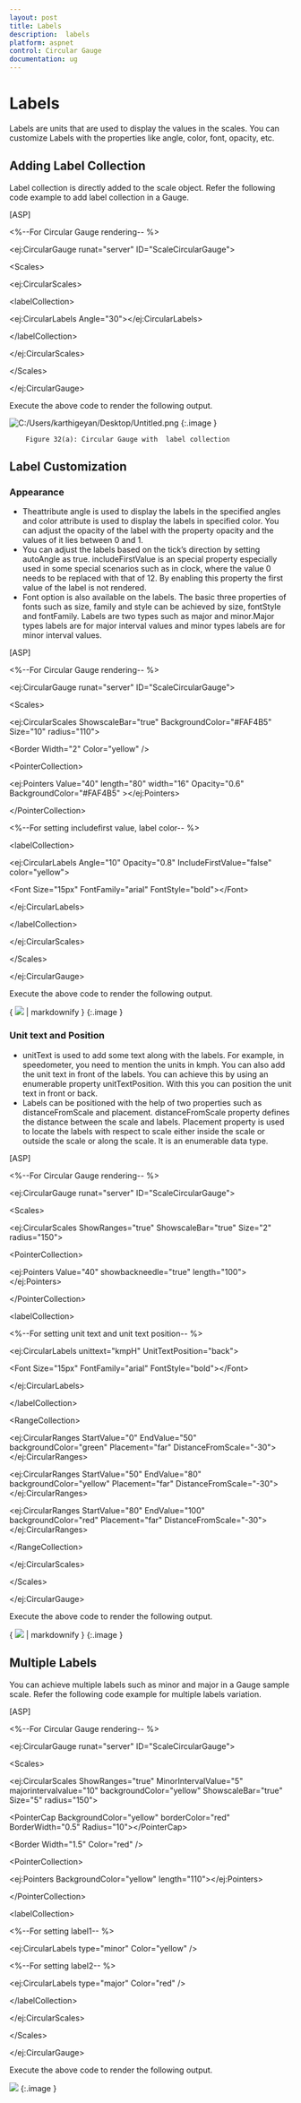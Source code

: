 ```yaml
---
layout: post
title: Labels
description:  labels
platform: aspnet
control: Circular Gauge
documentation: ug
---
```


#  Labels

Labels are units that are used to display the values in the scales. You can customize Labels with the properties like angle, color, font, opacity, etc.



## Adding Label Collection 

Label collection is directly added to the scale object. Refer the following code example to add label collection in a Gauge.





[ASP]

&lt;%--For Circular Gauge rendering-- %&gt;

&lt;ej:CircularGauge runat="server" ID="ScaleCircularGauge"&gt;

&lt;Scales&gt;

&lt;ej:CircularScales&gt;

&lt;labelCollection&gt;

&lt;ej:CircularLabels Angle="30"&gt;&lt;/ej:CircularLabels&gt;

&lt;/labelCollection&gt;

&lt;/ej:CircularScales&gt;

&lt;/Scales&gt;

&lt;/ej:CircularGauge&gt;



Execute the above code to render the following output.

 ![C:/Users/karthigeyan/Desktop/Untitled.png](Labels_images/Labels_img1.png)
{:.image }


        Figure 32(a): Circular Gauge with  label collection

## Label Customization

### Appearance

* Theattribute angle is used to display the labels in the specified angles and color attribute is used to display the labels in specified color. You can adjust the opacity of the label with the property opacity and the values of it lies between 0 and 1.
* You can adjust the labels based on the tick’s direction by setting autoAngle as true. includeFirstValue is an special property especially used in some special scenarios such as in clock, where the value 0 needs to be replaced with that of 12. By enabling this property the first value of the label is not rendered.
* Font option is also available on the labels. The basic three properties of fonts such as size, family and style can be achieved by size, fontStyle and fontFamily. Labels are two types such as major and minor.Major types labels are for major interval values and minor types labels are for minor interval values. 



[ASP]



&lt;%--For Circular Gauge rendering-- %&gt;

&lt;ej:CircularGauge runat="server" ID="ScaleCircularGauge"&gt;

&lt;Scales&gt;

&lt;ej:CircularScales ShowscaleBar="true" BackgroundColor="#FAF4B5" Size="10" radius="110"&gt;

&lt;Border Width="2" Color="yellow" /&gt;

&lt;PointerCollection&gt;

&lt;ej:Pointers Value="40" length="80" width="16" Opacity="0.6" BackgroundColor="#FAF4B5" &gt;&lt;/ej:Pointers&gt;

&lt;/PointerCollection&gt;

&lt;%--For setting includefirst value, label color-- %&gt;

&lt;labelCollection&gt;

&lt;ej:CircularLabels Angle="10" Opacity="0.8" IncludeFirstValue="false" color="yellow"&gt;

&lt;Font Size="15px" FontFamily="arial" FontStyle="bold"&gt;&lt;/Font&gt;

&lt;/ej:CircularLabels&gt;

&lt;/labelCollection&gt;

&lt;/ej:CircularScales&gt;

&lt;/Scales&gt;

&lt;/ej:CircularGauge&gt;





Execute the above code to render the following output.

{ ![](Labels_images/Labels_img2.png) | markdownify }
{:.image }


### Unit text and Position

* unitText is used to add some text along with the labels. For example, in speedometer, you need to mention the units in kmph. You can also add the unit text in front of the labels. You can achieve this by using an enumerable property unitTextPosition. With this you can position the unit text in front or back.
* Labels can be positioned with the help of two properties such as distanceFromScale and placement. distanceFromScale property defines the distance between the scale and labels.  Placement property is used to locate the labels with respect to scale either inside the scale or outside the scale or along the scale. It is an enumerable data type.



[ASP]

&lt;%--For Circular Gauge rendering-- %&gt;

&lt;ej:CircularGauge runat="server" ID="ScaleCircularGauge"&gt;

&lt;Scales&gt;

&lt;ej:CircularScales ShowRanges="true" ShowscaleBar="true"  Size="2" radius="150"&gt;

&lt;PointerCollection&gt;

&lt;ej:Pointers Value="40" showbackneedle="true" length="100"&gt;&lt;/ej:Pointers&gt;

&lt;/PointerCollection&gt;

&lt;labelCollection&gt;

&lt;%--For setting unit text and unit text position-- %&gt;

&lt;ej:CircularLabels unittext="kmpH" UnitTextPosition="back"&gt;

&lt;Font Size="15px" FontFamily="arial" FontStyle="bold"&gt;&lt;/Font&gt;

&lt;/ej:CircularLabels&gt;

&lt;/labelCollection&gt;

&lt;RangeCollection&gt;

&lt;ej:CircularRanges StartValue="0" EndValue="50" backgroundColor="green" Placement="far" DistanceFromScale="-30"&gt;&lt;/ej:CircularRanges&gt;

&lt;ej:CircularRanges StartValue="50" EndValue="80" backgroundColor="yellow" Placement="far" DistanceFromScale="-30"&gt;&lt;/ej:CircularRanges&gt;

&lt;ej:CircularRanges StartValue="80" EndValue="100" backgroundColor="red" Placement="far" DistanceFromScale="-30"&gt;&lt;/ej:CircularRanges&gt;

&lt;/RangeCollection&gt;

&lt;/ej:CircularScales&gt;

&lt;/Scales&gt;

&lt;/ej:CircularGauge&gt;



Execute the above code to render the following output.

{ ![](Labels_images/Labels_img3.png) | markdownify }
{:.image }










## Multiple Labels

You can achieve multiple labels such as minor and major in a Gauge sample scale. Refer the following code example for multiple labels variation.



[ASP]



&lt;%--For Circular Gauge rendering-- %&gt;

&lt;ej:CircularGauge runat="server" ID="ScaleCircularGauge"&gt;

&lt;Scales&gt;

&lt;ej:CircularScales ShowRanges="true" MinorIntervalValue="5" majorintervalvalue="10" backgroundColor="yellow" ShowscaleBar="true"  Size="5" radius="150"&gt;

&lt;PointerCap BackgroundColor="yellow" borderColor="red" BorderWidth="0.5" Radius="10"&gt;&lt;/PointerCap&gt;

&lt;Border Width="1.5" Color="red" /&gt;

&lt;PointerCollection&gt;

&lt;ej:Pointers BackgroundColor="yellow" length="110"&gt;&lt;/ej:Pointers&gt;

&lt;/PointerCollection&gt;

&lt;labelCollection&gt;

&lt;%--For setting label1-- %&gt;

&lt;ej:CircularLabels type="minor" Color="yellow" /&gt;

&lt;%--For setting label2-- %&gt;

&lt;ej:CircularLabels type="major" Color="red" /&gt;

&lt;/labelCollection&gt;

&lt;/ej:CircularScales&gt;

&lt;/Scales&gt;

&lt;/ej:CircularGauge&gt;





Execute the above code to render the following output.

 ![](Labels_images/Labels_img4.png)
{:.image }




